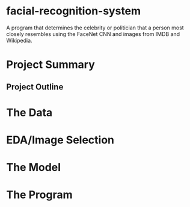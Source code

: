 # facial-recognition-system

A program that determines the celebrity or politician that a person most closely resembles using the FaceNet CNN and images from IMDB and Wikipedia.

# Project Summary

## Project Outline

# The Data

# EDA/Image Selection

# The Model

# The Program
